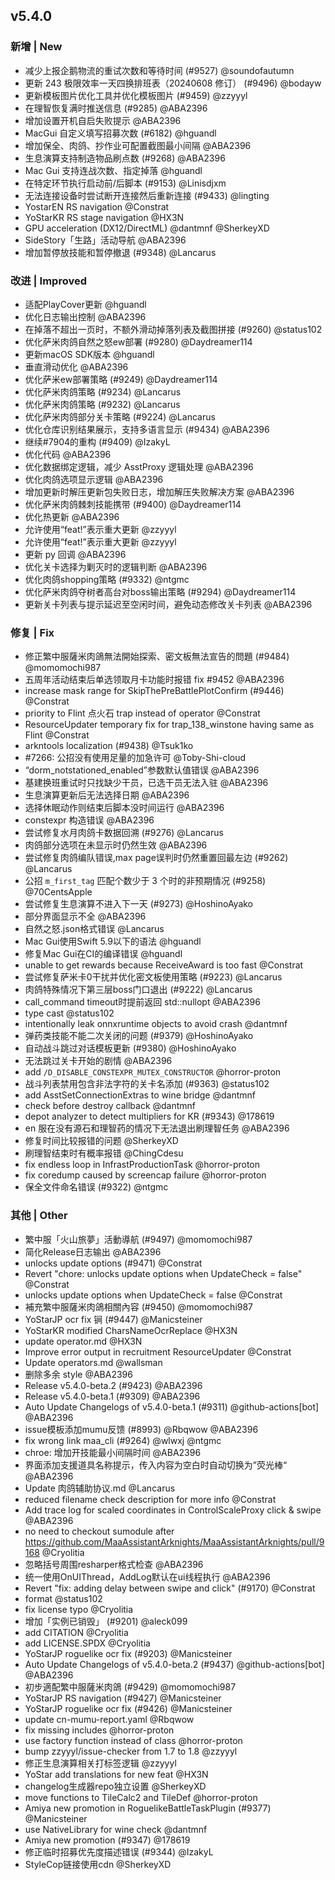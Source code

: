 ## v5.4.0

### 新增 | New

* 减少上报企鹅物流的重试次数和等待时间 (#9527) @soundofautumn
* 更新 243 极限效率一天四换排班表（20240608 修订） (#9496) @bodayw
* 更新模板图片优化工具并优化模板图片 (#9459) @zzyyyl
* 在理智恢复满时推送信息 (#9285) @ABA2396
* 增加设置开机自启失败提示 @ABA2396
* MacGui 自定义填写招募次数 (#6182) @hguandl
* 增加保全、肉鸽、抄作业可配置截图最小间隔 @ABA2396
* 生息演算支持制造物品刷点数 (#9268) @ABA2396
* Mac Gui 支持连战次数、指定掉落 @hguandl
* 在特定环节执行启动前/后脚本 (#9153) @Linisdjxm
* 无法连接设备时尝试断开连接然后重新连接 (#9433) @lingting
* YostarEN RS navigation @Constrat
* YoStarKR RS stage navigation @HX3N
* GPU acceleration (DX12/DirectML) @dantmnf @SherkeyXD
* SideStory「生路」活动导航 @ABA2396
* 增加暂停放技能和暂停撤退 (#9348) @Lancarus

### 改进 | Improved

* 适配PlayCover更新 @hguandl
* 优化日志输出控制 @ABA2396
* 在掉落不超出一页时，不额外滑动掉落列表及截图拼接 (#9260) @status102
* 优化萨米肉鸽自然之怒ew部署 (#9280) @Daydreamer114
* 更新macOS SDK版本 @hguandl
* 垂直滑动优化 @ABA2396
* 优化萨米ew部署策略 (#9249) @Daydreamer114
* 优化萨米肉鸽策略 (#9234) @Lancarus
* 优化萨米肉鸽策略 (#9232) @Lancarus
* 优化萨米肉鸽部分关卡策略 (#9224) @Lancarus
* 优化仓库识别结果展示，支持多语言显示 (#9434) @ABA2396
* 继续#7904的重构 (#9409) @IzakyL
* 优化代码 @ABA2396
* 优化数据绑定逻辑，减少 AsstProxy 逻辑处理 @ABA2396
* 优化肉鸽选项显示逻辑 @ABA2396
* 增加更新时解压更新包失败日志，增加解压失败解决方案 @ABA2396
* 优化萨米肉鸽棘刺技能携带 (#9400) @Daydreamer114
* 优化热更新 @ABA2396
* 允许使用“feat!”表示重大更新 @zzyyyl
* 允许使用“feat!”表示重大更新 @zzyyyl
* 更新 py 回调 @ABA2396
* 优化关卡选择为剿灭时的逻辑判断 @ABA2396
* 优化肉鸽shopping策略 (#9332) @ntgmc
* 优化萨米肉鸽夺树者高台对boss输出策略 (#9294) @Daydreamer114
* 更新关卡列表与提示延迟至空闲时间，避免动态修改关卡列表 @ABA2396

### 修复 | Fix

* 修正繁中服薩米肉鴿無法開始探索、密文板無法宣告的問題 (#9484) @momomochi987
* 五周年活动结束后单选领取月卡功能时报错 fix #9452 @ABA2396
* increase mask range for SkipThePreBattlePlotConfirm (#9446) @Constrat
* priority to Flint 点火石 trap instead of operator @Constrat
* ResourceUpdater temporary fix for trap_138_winstone having same as Flint @Constrat
* arkntools localization (#9438) @Tsuk1ko
* #7266: 公招没有使用足量的加急许可 @Toby-Shi-cloud
* “dorm_notstationed_enabled”参数默认值错误 @ABA2396
* 基建换班重试时只找缺少干员，已选干员无法入驻 @ABA2396
* 生息演算更新后无法选择日期 @ABA2396
* 选择休眠动作则结束后脚本没时间运行 @ABA2396
* constexpr 构造错误 @ABA2396
* 尝试修复水月肉鸽卡数据回溯 (#9276) @Lancarus
* 肉鸽部分选项在未显示时仍然生效 @ABA2396
* 尝试修复肉鸽编队错误,max page误判时仍然重置回最左边 (#9262) @Lancarus
* 公招 `m_first_tag` 匹配个数少于 3 个时的非预期情况 (#9258) @70CentsApple
* 尝试修复生息演算不进入下一天 (#9273) @HoshinoAyako
* 部分界面显示不全 @ABA2396
* 自然之怒.json格式错误 @Lancarus
* Mac Gui使用Swift 5.9以下的语法 @hguandl
* 修复Mac Gui在CI的编译错误 @hguandl
* unable to get rewards because ReceiveAward is too fast @Constrat
* 尝试修复萨米卡0干扰并优化密文板使用策略 (#9223) @Lancarus
* 肉鸽特殊情况下第三层boss门口退出 (#9222) @Lancarus
* call_command timeout时提前返回 std::nullopt @ABA2396
* type cast @status102
* intentionally leak onnxruntime objects to avoid crash @dantmnf
* 弹药类技能不能二次关闭的问题 (#9379) @HoshinoAyako
* 自动战斗跳过对话模板更新 (#9380) @HoshinoAyako
* 无法跳过关卡开始的剧情 @ABA2396
* add `/D_DISABLE_CONSTEXPR_MUTEX_CONSTRUCTOR` @horror-proton
* 战斗列表禁用包含非法字符的关卡名添加 (#9363) @status102
* add AsstSetConnectionExtras to wine bridge @dantmnf
* check before destroy callback @dantmnf
* depot analyzer to detect multipliers for KR (#9343) @178619
* en 服在没有源石和理智药的情况下无法退出刷理智任务 @ABA2396
* 修复时间比较报错的问题 @SherkeyXD
* 刷理智结束时有概率报错 @ChingCdesu
* fix endless loop in InfrastProductionTask @horror-proton
* fix coredump caused by screencap failure @horror-proton
* 保全文件命名错误 (#9322) @ntgmc

### 其他 | Other

* 繁中服「火山旅夢」活動導航 (#9497) @momomochi987
* 简化Release日志输出 @ABA2396
* unlocks update options (#9471) @Constrat
* Revert "chore: unlocks update options when UpdateCheck = false" @Constrat
* unlocks update options when UpdateCheck = false @Constrat
* 補充繁中服薩米肉鴿相關內容 (#9450) @momomochi987
* YoStarJP ocr fix 锏 (#9447) @Manicsteiner
* YoStarKR modified CharsNameOcrReplace @HX3N
* update operator.md @HX3N
* Improve error output in recruitment ResourceUpdater @Constrat
* Update operators.md @wallsman
* 删除多余 style @ABA2396
* Release v5.4.0-beta.2 (#9423) @ABA2396
* Release v5.4.0-beta.1 (#9309) @ABA2396
* Auto Update Changelogs of v5.4.0-beta.1 (#9311) @github-actions[bot] @ABA2396
* issue模板添加mumu反馈 (#8993) @Rbqwow @ABA2396
* fix wrong link maa_cli (#9264) @wlwxj @ntgmc
* chroe: 增加开技能最小间隔时间 @ABA2396
* 界面添加支援道具名称提示，传入内容为空白时自动切换为”荧光棒“ @ABA2396
* Update 肉鸽辅助协议.md @Lancarus
* reduced filename check description for more info @Constrat
* Add trace log for scaled coordinates in ControlScaleProxy click & swipe @ABA2396
* no need to checkout sumodule after https://github.com/MaaAssistantArknights/MaaAssistantArknights/pull/9168 @Cryolitia
* 忽略括号周围resharper格式检查 @ABA2396
* 统一使用OnUIThread，AddLog默认在ui线程执行 @ABA2396
* Revert "fix: adding delay between swipe and click" (#9170) @Constrat
* format @status102
* fix license typo @Cryolitia
* 增加「实例已销毁」 (#9201) @aleck099
* add CITATION @Cryolitia
* add LICENSE.SPDX @Cryolitia
* YoStarJP roguelike ocr fix (#9203) @Manicsteiner
* Auto Update Changelogs of v5.4.0-beta.2 (#9437) @github-actions[bot] @ABA2396
* 初步適配繁中服薩米肉鴿 (#9429) @momomochi987
* YoStarJP RS navigation (#9427) @Manicsteiner
* YoStarJP roguelike ocr fix (#9426) @Manicsteiner
* update cn-mumu-report.yaml @Rbqwow
* fix missing includes @horror-proton
* use factory function instead of class @horror-proton
* bump zzyyyl/issue-checker from 1.7 to 1.8 @zzyyyl
* 修正生息演算相关打标签逻辑 @zzyyyl
* YoStar add translations for new feat @HX3N
* changelog生成器repo独立设置 @SherkeyXD
* move functions to TileCalc2 and TileDef @horror-proton
* Amiya new promotion in RoguelikeBattleTaskPlugin (#9377) @Manicsteiner
* use NativeLibrary for wine check @dantmnf
* Amiya new promotion (#9347) @178619
* 修正临时招募优先度描述错误 (#9344) @IzakyL
* StyleCop链接使用cdn @SherkeyXD
